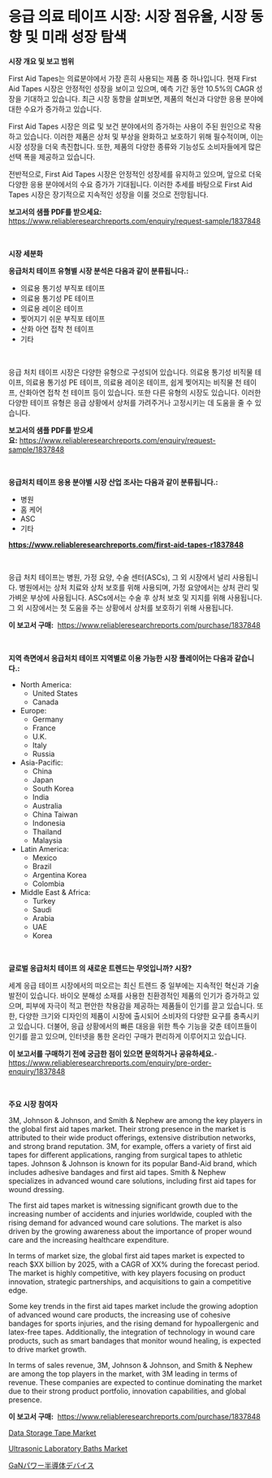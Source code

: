 <p><h1>응급 의료 테이프 시장: 시장 점유율, 시장 동향 및 미래 성장 탐색</h1></p><p><strong>시장 개요 및 보고 범위</strong></p>
<p><p>First Aid Tapes는 의료분야에서 가장 흔히 사용되는 제품 중 하나입니다. 현재 First Aid Tapes 시장은 안정적인 성장을 보이고 있으며, 예측 기간 동안 10.5%의 CAGR 성장을 기대하고 있습니다. 최근 시장 동향을 살펴보면, 제품의 혁신과 다양한 응용 분야에 대한 수요가 증가하고 있습니다.</p><p>First Aid Tapes 시장은 의료 및 보건 분야에서의 증가하는 사용이 주된 원인으로 작용하고 있습니다. 이러한 제품은 상처 및 부상을 완화하고 보호하기 위해 필수적이며, 이는 시장 성장을 더욱 촉진합니다. 또한, 제품의 다양한 종류와 기능성도 소비자들에게 많은 선택 폭을 제공하고 있습니다.</p><p>전반적으로, First Aid Tapes 시장은 안정적인 성장세를 유지하고 있으며, 앞으로 더욱 다양한 응용 분야에서의 수요 증가가 기대됩니다. 이러한 추세를 바탕으로 First Aid Tapes 시장은 장기적으로 지속적인 성장을 이룰 것으로 전망됩니다.</p></p>
<p><strong>보고서의 샘플 PDF를 받으세요:</strong> <a href="https://www.reliableresearchreports.com/enquiry/request-sample/1837848">https://www.reliableresearchreports.com/enquiry/request-sample/1837848</a></p>
<p>&nbsp;</p>
<p><strong>시장 세분화</strong></p>
<p><strong>응급처치 테이프 유형별 시장 분석은 다음과 같이 분류됩니다.:</strong></p>
<p><ul><li>의료용 통기성 부직포 테이프</li><li>의료용 통기성 PE 테이프</li><li>의료용 레이온 테이프</li><li>찢어지기 쉬운 부직포 테이프</li><li>산화 아연 접착 천 테이프</li><li>기타</li></ul></p>
<p>&nbsp;</p>
<p><p>응급 처치 테이프 시장은 다양한 유형으로 구성되어 있습니다. 의료용 통기성 비직물 테이프, 의료용 통기성 PE 테이프, 의료용 레이온 테이프, 쉽게 찢어지는 비직물 천 테이프, 산화아연 접착 천 테이프 등이 있습니다. 또한 다른 유형의 시장도 있습니다. 이러한 다양한 테이프 유형은 응급 상황에서 상처를 가려주거나 고정시키는 데 도움을 줄 수 있습니다.</p></p>
<p><strong>보고서의 샘플 PDF를 받으세요:</strong>&nbsp;<a href="https://www.reliableresearchreports.com/enquiry/request-sample/1837848">https://www.reliableresearchreports.com/enquiry/request-sample/1837848</a></p>
<p>&nbsp;</p>
<p><strong> 응급처치 테이프 응용 분야별 시장 산업 조사는 다음과 같이 분류됩니다.:</strong></p>
<p><ul><li>병원</li><li>홈 케어</li><li>ASC</li><li>기타</li></ul></p>
<p><strong><a href="https://www.reliableresearchreports.com/first-aid-tapes-r1837848">https://www.reliableresearchreports.com/first-aid-tapes-r1837848</a></strong></p>
<p>&nbsp;</p>
<p><p>응급 처치 테이프는 병원, 가정 요양, 수술 센터(ASCs), 그 외 시장에서 널리 사용됩니다. 병원에서는 상처 치료와 상처 보호를 위해 사용되며, 가정 요양에서는 상처 관리 및 가벼운 부상에 사용됩니다. ASCs에서는 수술 후 상처 보호 및 지지를 위해 사용됩니다. 그 외 시장에서는 첫 도움을 주는 상황에서 상처를 보호하기 위해 사용됩니다.</p></p>
<p><strong>이 보고서 구매:</strong>&nbsp; <a href="https://www.reliableresearchreports.com/purchase/1837848">https://www.reliableresearchreports.com/purchase/1837848</a></p>
<p>&nbsp;</p>
<p><strong>지역 측면에서 응급처치 테이프 지역별로 이용 가능한 시장 플레이어는 다음과 같습니다.:</strong></p>
<p><ul>
    <li>
        North America:
        <ul>
            <li>United States</li>
            <li>Canada</li>
        </ul>
    </li>
    <li>
        Europe:
        <ul>
            <li>Germany</li>
            <li>France</li>
            <li>U.K.</li>
            <li>Italy</li>
            <li>Russia</li>
        </ul>
    </li>
    <li>
        Asia-Pacific:
        <ul>
            <li>China</li>
            <li>Japan</li>
            <li>South Korea</li>
            <li>India</li>
            <li>Australia</li>
            <li>China Taiwan</li>
            <li>Indonesia</li>
            <li>Thailand</li>
            <li>Malaysia</li>
        </ul>
    </li>
    <li>
        Latin America:
        <ul>
            <li>Mexico</li>
            <li>Brazil</li>
            <li>Argentina Korea</li>
            <li>Colombia</li>
        </ul>
    </li>
    <li>
        Middle East & Africa:
        <ul>
            <li>Turkey</li>
            <li>Saudi</li>
            <li>Arabia</li>
            <li>UAE</li>
            <li>Korea</li>
        </ul>
    </li>
    </ul></p>
<p>&nbsp;</p>
<p><strong>글로벌 응급처치 테이프 의 새로운 트렌드는 무엇입니까? 시장?</strong></p>
<p><p>세계 응급 테이프 시장에서의 떠오르는 최신 트렌드 중 일부에는 지속적인 혁신과 기술 발전이 있습니다. 바이오 분해성 소재를 사용한 친환경적인 제품의 인기가 증가하고 있으며, 피부에 자극이 적고 편안한 착용감을 제공하는 제품들이 인기를 끌고 있습니다. 또한, 다양한 크기와 디자인의 제품이 시장에 출시되어 소비자의 다양한 요구를 충족시키고 있습니다. 더불어, 응급 상황에서의 빠른 대응을 위한 특수 기능을 갖춘 테이프들이 인기를 끌고 있으며, 인터넷을 통한 온라인 구매가 편리하게 이루어지고 있습니다.</p></p>
<p><strong>이 보고서를 구매하기 전에 궁금한 점이 있으면 문의하거나 공유하세요.</strong>- <a href="https://www.reliableresearchreports.com/enquiry/pre-order-enquiry/1837848">https://www.reliableresearchreports.com/enquiry/pre-order-enquiry/1837848</a></p>
<p>&nbsp;</p>
<p><strong>주요 시장 참여자</strong></p>
<p><p>3M, Johnson & Johnson, and Smith & Nephew are among the key players in the global first aid tapes market. Their strong presence in the market is attributed to their wide product offerings, extensive distribution networks, and strong brand reputation. 3M, for example, offers a variety of first aid tapes for different applications, ranging from surgical tapes to athletic tapes. Johnson & Johnson is known for its popular Band-Aid brand, which includes adhesive bandages and first aid tapes. Smith & Nephew specializes in advanced wound care solutions, including first aid tapes for wound dressing.</p><p>The first aid tapes market is witnessing significant growth due to the increasing number of accidents and injuries worldwide, coupled with the rising demand for advanced wound care solutions. The market is also driven by the growing awareness about the importance of proper wound care and the increasing healthcare expenditure.</p><p>In terms of market size, the global first aid tapes market is expected to reach $XX billion by 2025, with a CAGR of XX% during the forecast period. The market is highly competitive, with key players focusing on product innovation, strategic partnerships, and acquisitions to gain a competitive edge.</p><p>Some key trends in the first aid tapes market include the growing adoption of advanced wound care products, the increasing use of cohesive bandages for sports injuries, and the rising demand for hypoallergenic and latex-free tapes. Additionally, the integration of technology in wound care products, such as smart bandages that monitor wound healing, is expected to drive market growth.</p><p>In terms of sales revenue, 3M, Johnson & Johnson, and Smith & Nephew are among the top players in the market, with 3M leading in terms of revenue. These companies are expected to continue dominating the market due to their strong product portfolio, innovation capabilities, and global presence.</p></p>
<p><strong>이 보고서 구매:</strong>&nbsp;&nbsp;<a href="https://www.reliableresearchreports.com/purchase/1837848">https://www.reliableresearchreports.com/purchase/1837848</a></p>
<p><p><a href="https://full-wildebeest-80b.notion.site/Data-Storage-Tape-Market-Comprehensive-Assessment-by-Type-Application-and-Geography-fccf73d14797425693aadb20c4e38e64">Data Storage Tape Market</a></p><p><a href="https://github.com/okotobwrhuteie/Market-Research-Report-List-2/blob/main/ultrasonic-laboratory-baths-market.md">Ultrasonic Laboratory Baths Market</a></p><p><a href="https://github.com/mathieurico66/Market-Research-Report-List-1/blob/main/613134335275.md">GaNパワー半導体デバイス</a></p></p>